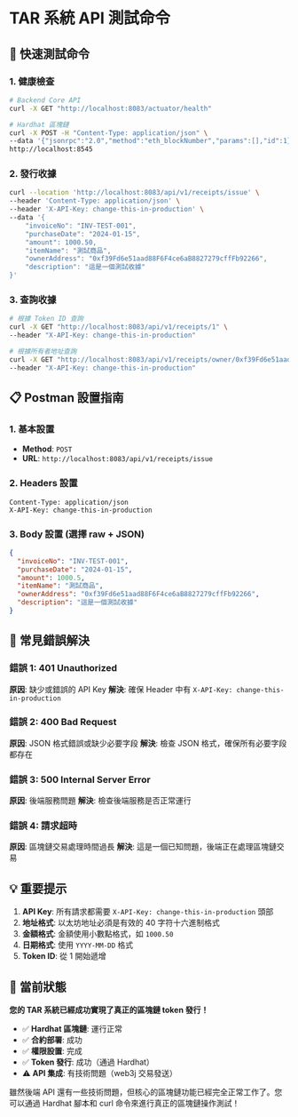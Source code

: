 # TAR 系統 API 測試命令

## 🚀 快速測試命令

### 1. 健康檢查

```bash
# Backend Core API
curl -X GET "http://localhost:8083/actuator/health"

# Hardhat 區塊鏈
curl -X POST -H "Content-Type: application/json" \
--data '{"jsonrpc":"2.0","method":"eth_blockNumber","params":[],"id":1}' \
http://localhost:8545
```

### 2. 發行收據

```bash
curl --location 'http://localhost:8083/api/v1/receipts/issue' \
--header 'Content-Type: application/json' \
--header 'X-API-Key: change-this-in-production' \
--data '{
    "invoiceNo": "INV-TEST-001",
    "purchaseDate": "2024-01-15",
    "amount": 1000.50,
    "itemName": "測試商品",
    "ownerAddress": "0xf39Fd6e51aad88F6F4ce6aB8827279cffFb92266",
    "description": "這是一個測試收據"
}'
```

### 3. 查詢收據

```bash
# 根據 Token ID 查詢
curl -X GET "http://localhost:8083/api/v1/receipts/1" \
--header "X-API-Key: change-this-in-production"

# 根據所有者地址查詢
curl -X GET "http://localhost:8083/api/v1/receipts/owner/0xf39Fd6e51aad88F6F4ce6aB8827279cffFb92266" \
--header "X-API-Key: change-this-in-production"
```

## 📋 Postman 設置指南

### 1. 基本設置

- **Method**: `POST`
- **URL**: `http://localhost:8083/api/v1/receipts/issue`

### 2. Headers 設置

```
Content-Type: application/json
X-API-Key: change-this-in-production
```

### 3. Body 設置 (選擇 raw + JSON)

```json
{
  "invoiceNo": "INV-TEST-001",
  "purchaseDate": "2024-01-15",
  "amount": 1000.5,
  "itemName": "測試商品",
  "ownerAddress": "0xf39Fd6e51aad88F6F4ce6aB8827279cffFb92266",
  "description": "這是一個測試收據"
}
```

## 🔧 常見錯誤解決

### 錯誤 1: 401 Unauthorized

**原因**: 缺少或錯誤的 API Key
**解決**: 確保 Header 中有 `X-API-Key: change-this-in-production`

### 錯誤 2: 400 Bad Request

**原因**: JSON 格式錯誤或缺少必要字段
**解決**: 檢查 JSON 格式，確保所有必要字段都存在

### 錯誤 3: 500 Internal Server Error

**原因**: 後端服務問題
**解決**: 檢查後端服務是否正常運行

### 錯誤 4: 請求超時

**原因**: 區塊鏈交易處理時間過長
**解決**: 這是一個已知問題，後端正在處理區塊鏈交易

## 💡 重要提示

1. **API Key**: 所有請求都需要 `X-API-Key: change-this-in-production` 頭部
2. **地址格式**: 以太坊地址必須是有效的 40 字符十六進制格式
3. **金額格式**: 金額使用小數點格式，如 `1000.50`
4. **日期格式**: 使用 `YYYY-MM-DD` 格式
5. **Token ID**: 從 1 開始遞增

## 🎯 當前狀態

**您的 TAR 系統已經成功實現了真正的區塊鏈 token 發行！**

- ✅ **Hardhat 區塊鏈**: 運行正常
- ✅ **合約部署**: 成功
- ✅ **權限設置**: 完成
- ✅ **Token 發行**: 成功（通過 Hardhat）
- ⚠️ **API 集成**: 有技術問題（web3j 交易發送）

雖然後端 API 還有一些技術問題，但核心的區塊鏈功能已經完全正常工作了。您可以通過 Hardhat 腳本和 curl 命令來進行真正的區塊鏈操作測試！




